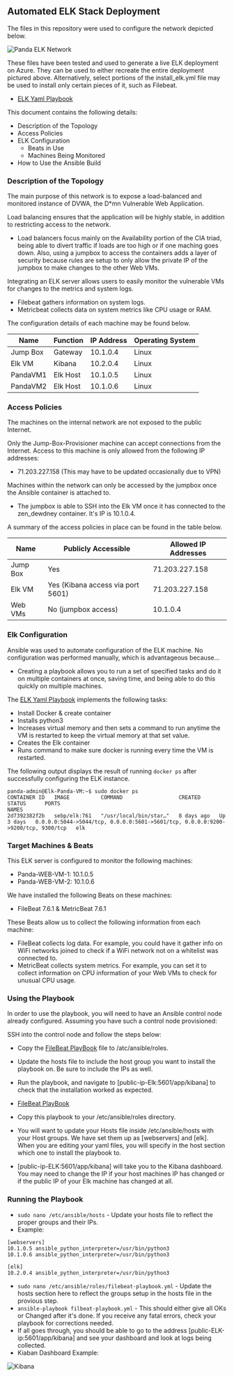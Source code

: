 ## Automated ELK Stack Deployment

The files in this repository were used to configure the network depicted below.

![Panda ELK Network](https://github.com/TeaLeafMedia/TeaLeaf_CyberSec/blob/main/Diagrams/New%20Panda-Network-Map.drawio.png)

These files have been tested and used to generate a live ELK deployment on Azure. They can be used to either recreate the entire deployment pictured above. Alternatively, select portions of the install_elk.yml file may be used to install only certain pieces of it, such as Filebeat.

  - [ELK Yaml Playbook](https://github.com/TeaLeafMedia/TeaLeaf_CyberSec/blob/main/Ansible/install-elk.yml)

This document contains the following details:
- Description of the Topology
- Access Policies
- ELK Configuration
  - Beats in Use
  - Machines Being Monitored
- How to Use the Ansible Build

### Description of the Topology

The main purpose of this network is to expose a load-balanced and monitored instance of DVWA, the D*mn Vulnerable Web Application.

Load balancing ensures that the application will be highly stable, in addition to restricting access to the network.

- Load balancers focus mainly on the Availability portion of the CIA triad, being able to divert traffic if loads are too high or if one maching goes down. Also, using a jumpbox to access the containers adds a layer of security because rules are setup to only allow the private IP of the jumpbox to make changes to the other Web VMs. 

Integrating an ELK server allows users to easily monitor the vulnerable VMs for changes to the metrics and system logs.

- Filebeat gathers information on system logs.
- Metricbeat collects data on system metrics like CPU usage or RAM.

The configuration details of each machine may be found below.

| Name     | Function | IP Address | Operating System |
|----------|----------|------------|------------------|
| Jump Box | Gateway  | 10.1.0.4   | Linux            |
| Elk VM   | Kibana   | 10.2.0.4   | Linux            | 
| PandaVM1 | Elk Host | 10.1.0.5   | Linux            |
| PandaVM2 | Elk Host | 10.1.0.6   | Linux            |

### Access Policies

The machines on the internal network are not exposed to the public Internet. 

Only the Jump-Box-Provisioner machine can accept connections from the Internet. Access to this machine is only allowed from the following IP addresses:

- 71.203.227.158 (This may have to be updated occasionally due to VPN)

Machines within the network can only be accessed by the jumpbox once the Ansible container is attached to.

- The jumpbox is able to SSH into the Elk VM once it has connected to the zen_dewdney container. It's IP is 10.1.0.4.

A summary of the access policies in place can be found in the table below.

| Name     | Publicly Accessible | Allowed IP Addresses |
|----------|---------------------|----------------------|
| Jump Box | Yes                 | 71.203.227.158       |
| Elk VM   | Yes (Kibana access via port 5601) | 71.203.227.158       |
| Web VMs  | No (jumpbox access) | 10.1.0.4             |

### Elk Configuration

Ansible was used to automate configuration of the ELK machine. No configuration was performed manually, which is advantageous because...

- Creating a playbook allows you to run a set of specified tasks and do it on multiple containers at once, saving time, and being able to do this quickly on multiple machines. 

The [ELK Yaml Playbook](https://github.com/TeaLeafMedia/TeaLeaf_CyberSec/blob/main/Ansible/install-elk.yml) implements the following tasks:

- Install Docker & create container
- Installs python3
- Increases virtual memory and then sets a command to run anytime the VM is restarted to keep the virtual memory at that set value.
- Creates the Elk container
- Runs command to make sure docker is running every time the VM is restarted.

The following output displays the result of running `docker ps` after successfully configuring the ELK instance.

```
panda-admin@Elk-Panda-VM:~$ sudo docker ps
CONTAINER ID   IMAGE          COMMAND                  CREATED      STATUS      PORTS                                                                              NAMES
2d7392382f2b   sebp/elk:761   "/usr/local/bin/star…"   8 days ago   Up 3 days   0.0.0.0:5044->5044/tcp, 0.0.0.0:5601->5601/tcp, 0.0.0.0:9200->9200/tcp, 9300/tcp   elk
```

### Target Machines & Beats

This ELK server is configured to monitor the following machines:

- Panda-WEB-VM-1: 10.1.0.5
- Panda-WEB-VM-2: 10.1.0.6

We have installed the following Beats on these machines:

- FileBeat 7.6.1 & MetricBeat 7.6.1

These Beats allow us to collect the following information from each machine:

- FileBeat collects log data. For example, you could have it gather info on WiFi networks joined to check if a WiFi network not on a whitelist was connected to.
- MetricBeat collects system metrics. For example, you can set it to collect information on CPU information of your Web VMs to check for unusual CPU usage. 

### Using the Playbook

In order to use the playbook, you will need to have an Ansible control node already configured. Assuming you have such a control node provisioned: 

SSH into the control node and follow the steps below:

- Copy the [FileBeat PlayBook](https://github.com/TeaLeafMedia/TeaLeaf_CyberSec/blob/main/Ansible/filebeat-playbook.yml) file to /atc/ansible/roles.
- Update the hosts file to include the host group you want to install the playbook on. Be sure to include the IPs as well. 
- Run the playbook, and navigate to [public-ip-Elk:5601/app/kibana] to check that the installation worked as expected.

- [FileBeat PlayBook](https://github.com/TeaLeafMedia/TeaLeaf_CyberSec/blob/main/Ansible/filebeat-playbook.yml)
- Copy this playbook to your /etc/ansible/roles directory. 
- You will want to update your Hosts file inside /etc/ansible/hosts with your Host groups. We have set them up as [webservers] and [elk]. When you are editing your yaml files, you will specify in the host section which one to install the playbook to. 
- [public-ip-ELK:5601/app/kibana] will take you to the Kibana dashboard. You may need to change the IP if your host machines IP has changed or if the public IP of your Elk machine has changed at all.

### Running the Playbook

- `sudo nano /etc/ansible/hosts` - Update your hosts file to reflect the proper groups and their IPs. 
- Example:
```
[webservers]
10.1.0.5 ansible_python_interpreter=/usr/bin/python3
10.1.0.6 ansible_python_interpreter=/usr/bin/python3

[elk]
10.2.0.4 ansible_python_interpreter=/usr/bin/python3
```
- `sudo nano /etc/ansible/roles/filebeat-playbook.yml` - Update the hosts section here to reflect the groups setup in the hosts file in the provious step. 
- `ansible-playbook filbeat-playbook.yml` - This should either give all OKs or Changed after it's done. If you receive any fatal errors, check your playbook for corrections needed. 
- If all goes through, you should be able to go to the address [public-ELK-ip:5601/app/kibana] and see your dashboard and look at logs being collected. 
- Kiaban Dashboard Example:

![Kibana](https://github.com/TeaLeafMedia/TeaLeaf_CyberSec/blob/main/README/Images/Kibana%20Logs.png)
